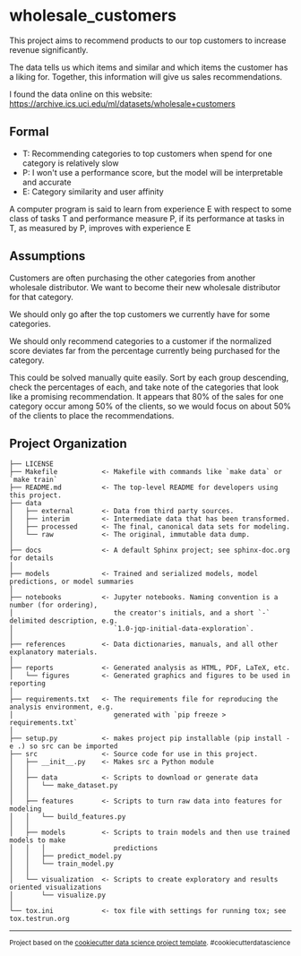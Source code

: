 wholesale_customers
==============================

This project aims to recommend products to our top customers to increase revenue significantly.

The data tells us which items and similar and which items the customer has a liking for.  Together, this information will give us sales recommendations.

I found the data online on this website: https://archive.ics.uci.edu/ml/datasets/wholesale+customers

## Formal

- T: Recommending categories to top customers when spend for one category is relatively slow
- P: I won't use a performance score, but the model will be interpretable and accurate
- E: Category similarity and user affinity

A computer program is said to learn from experience E with respect to some class of tasks T and performance measure P, if its performance at tasks in T, as measured by P, improves with experience E

## Assumptions

Customers are often purchasing the other categories from another wholesale distributor.  We want to become their new wholesale distributor for that category.

We should only go after the top customers we currently have for some categories.

We should only recommend categories to a customer if the normalized score deviates far from the percentage currently being purchased for the category.

This could be solved manually quite easily.  Sort by each group descending, check the percentages of each, and take note of the categories that look like a promising recommendation.  It appears that 80% of the sales for one category occur among 50% of the clients, so we would focus on about 50% of the clients to place the recommendations.

Project Organization
------------

    ├── LICENSE
    ├── Makefile           <- Makefile with commands like `make data` or `make train`
    ├── README.md          <- The top-level README for developers using this project.
    ├── data
    │   ├── external       <- Data from third party sources.
    │   ├── interim        <- Intermediate data that has been transformed.
    │   ├── processed      <- The final, canonical data sets for modeling.
    │   └── raw            <- The original, immutable data dump.
    │
    ├── docs               <- A default Sphinx project; see sphinx-doc.org for details
    │
    ├── models             <- Trained and serialized models, model predictions, or model summaries
    │
    ├── notebooks          <- Jupyter notebooks. Naming convention is a number (for ordering),
    │                         the creator's initials, and a short `-` delimited description, e.g.
    │                         `1.0-jqp-initial-data-exploration`.
    │
    ├── references         <- Data dictionaries, manuals, and all other explanatory materials.
    │
    ├── reports            <- Generated analysis as HTML, PDF, LaTeX, etc.
    │   └── figures        <- Generated graphics and figures to be used in reporting
    │
    ├── requirements.txt   <- The requirements file for reproducing the analysis environment, e.g.
    │                         generated with `pip freeze > requirements.txt`
    │
    ├── setup.py           <- makes project pip installable (pip install -e .) so src can be imported
    ├── src                <- Source code for use in this project.
    │   ├── __init__.py    <- Makes src a Python module
    │   │
    │   ├── data           <- Scripts to download or generate data
    │   │   └── make_dataset.py
    │   │
    │   ├── features       <- Scripts to turn raw data into features for modeling
    │   │   └── build_features.py
    │   │
    │   ├── models         <- Scripts to train models and then use trained models to make
    │   │   │                 predictions
    │   │   ├── predict_model.py
    │   │   └── train_model.py
    │   │
    │   └── visualization  <- Scripts to create exploratory and results oriented visualizations
    │       └── visualize.py
    │
    └── tox.ini            <- tox file with settings for running tox; see tox.testrun.org


--------

<p><small>Project based on the <a target="_blank" href="https://drivendata.github.io/cookiecutter-data-science/">cookiecutter data science project template</a>. #cookiecutterdatascience</small></p>
